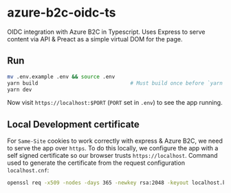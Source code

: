 # azure-b2c-oidc-ts

OIDC integration with Azure B2C in Typescript. Uses Express to serve content via API & Preact as a simple virtual DOM for the page.

## Run

```bash
mv .env.example .env && source .env
yarn build                              # Must build once before `yarn dev` will work
yarn dev
```

Now visit `https://localhost:$PORT` (`PORT` set in `.env`) to see the app running.

## Local Development certificate

For `Same-Site` cookies to work correctly with express & Azure B2C, we need to serve the app over `https`. To do this locally, we configure the app with a self signed certificate so our browser trusts `https://localhost`. Command used to generate the certificate from the request configuration `localhost.cnf`:

```bash
openssl req -x509 -nodes -days 365 -newkey rsa:2048 -keyout localhost.key -out localhost.pem -config localhost.cnf -sha256
```
